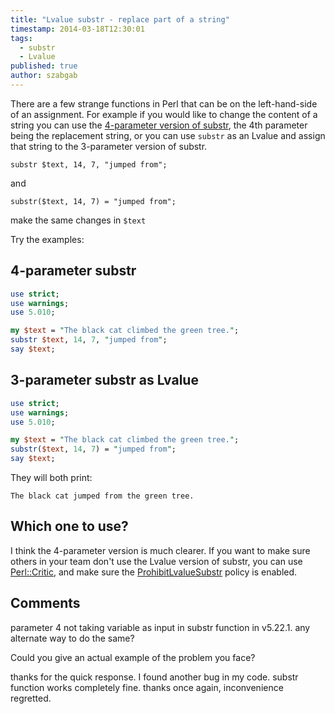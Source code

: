 ```yaml
---
title: "Lvalue substr - replace part of a string"
timestamp: 2014-03-18T12:30:01
tags:
  - substr
  - Lvalue
published: true
author: szabgab
---
```



There are a few strange functions in Perl that can be on the left-hand-side of
an assignment. For example if you would like to change the content of a string you can 
use the [4-parameter version of substr](/string-functions-length-lc-uc-index-substr),
the 4th parameter being the replacement string,
or you can use `substr` as an Lvalue and assign that string to the 3-parameter version of substr.


`substr $text, 14, 7, "jumped from";`

and

`substr($text, 14, 7) = "jumped from";`

make the same changes in `$text`

Try the examples:

## 4-parameter substr

```perl
use strict;
use warnings;
use 5.010;

my $text = "The black cat climbed the green tree.";
substr $text, 14, 7, "jumped from";
say $text;
```

## 3-parameter substr as Lvalue

```perl
use strict;
use warnings;
use 5.010;

my $text = "The black cat climbed the green tree.";
substr($text, 14, 7) = "jumped from";
say $text;
```

They will both print:

```
The black cat jumped from the green tree.
```

## Which one to use?

I think the 4-parameter version is much clearer.
If you want to make sure others in your team don't use the Lvalue version of substr,
you can use [Perl::Critic](/perl-critic-one-policy), and make sure the
[ProhibitLvalueSubstr](https://metacpan.org/pod/Perl::Critic::Policy::BuiltinFunctions::ProhibitLvalueSubstr)
policy is enabled.

## Comments

parameter 4 not taking variable as input in substr function in v5.22.1. any alternate way to do the same?

Could you give an actual example of the problem you face?

thanks for the quick response. I found another bug in my code. substr function works completely fine. thanks once again, inconvenience regretted.

